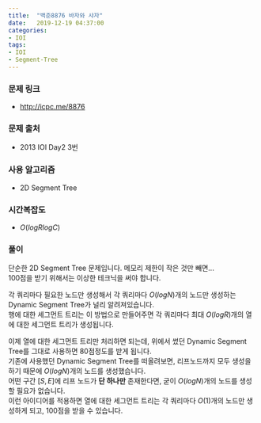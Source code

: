 ```yaml
---
title:  "백준8876 바자와 샤자"
date:   2019-12-19 04:37:00
categories:
- IOI
tags:
- IOI
- Segment-Tree
---
```


### 문제 링크
* http://icpc.me/8876

### 문제 출처
* 2013 IOI Day2 3번

### 사용 알고리즘
* 2D Segment Tree

### 시간복잡도
* $O(log R log C)$

### 풀이
단순한 2D Segment Tree 문제입니다. 메모리 제한이 작은 것만 빼면...<br>
100점을 받기 위해서는 이상한 테크닉을 써야 합니다.

각 쿼리마다 필요한 노드만 생성해서 각 쿼리마다 $O(log N)$개의 노드만 생성하는 Dynamic Segment Tree가 널리 알려져있습니다.<br>
행에 대한 세그먼트 트리는 이 방법으로 만들어주면 각 쿼리마다 최대 $O(log R)$개의 열에 대한 세그먼트 트리가 생성됩니다.

이제 열에 대한 세그먼트 트리만 처리하면 되는데, 위에서 썼던 Dynamic Segment Tree를 그대로 사용하면 80점정도를 받게 됩니다.<Br>
기존에 사용했던 Dynamic Segment Tree를 떠올려보면, 리프노드까지 모두 생성을 하기 때문에 $O(log N)$개의 노드를 생성했습니다.<Br>
어떤 구간 $[S, E]$에 리프 노드가 **단 하나만** 존재한다면, 굳이 $O(log N)$개의 노드를 생성할 필요가 없습니다.<Br>
이런 아이디어를 적용하면 열에 대한 세그먼트 트리는 각 쿼리마다 $O(1)$개의 노드만 생성하게 되고, 100점을 받을 수 있습니다.
